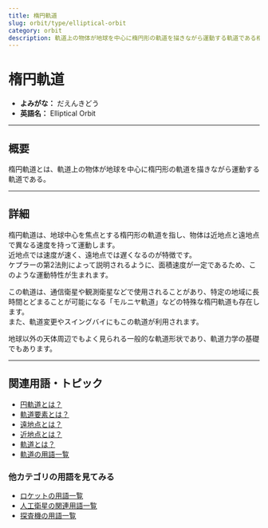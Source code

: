 ```yaml
---
title: 楕円軌道
slug: orbit/type/elliptical-orbit
category: orbit
description: 軌道上の物体が地球を中心に楕円形の軌道を描きながら運動する軌道である楕円軌道の意味・定義・内容について解説します．
---
```


# 楕円軌道

- **よみがな：** だえんきどう  
- **英語名：** Elliptical Orbit  

---

## 概要

楕円軌道とは、軌道上の物体が地球を中心に楕円形の軌道を描きながら運動する軌道である。  

---

## 詳細

楕円軌道は、地球中心を焦点とする楕円形の軌道を指し、物体は近地点と遠地点で異なる速度を持って運動します。  
近地点では速度が速く、遠地点では遅くなるのが特徴です。  
ケプラーの第2法則によって説明されるように、面積速度が一定であるため、このような運動特性が生まれます。  

この軌道は、通信衛星や観測衛星などで使用されることがあり、特定の地域に長時間とどまることが可能になる「モルニヤ軌道」などの特殊な楕円軌道も存在します。  
また、軌道変更やスイングバイにもこの軌道が利用されます。  

地球以外の天体周辺でもよく見られる一般的な軌道形状であり、軌道力学の基礎でもあります。  

---

## 関連用語・トピック

- [円軌道とは？](/orbit/type/circular-orbit)
- [軌道要素とは？](/orbit/mechanics/orbital-elements)
- [遠地点とは？](/orbit/mechanics/apogee)
- [近地点とは？](/orbit/mechanics/perigee)
- [軌道とは？](/orbit/orbit)
- [軌道の用語一覧](/category/orbit)

### 他カテゴリの用語を見てみる
- [ロケットの用語一覧](/category/rocket)
- [人工衛星の関連用語一覧](/category/satellite)
- [探査機の用語一覧](/category/explorer)
